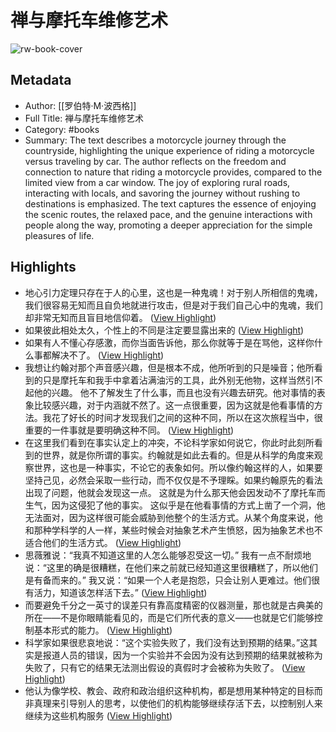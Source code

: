 # 禅与摩托车维修艺术

![rw-book-cover](https://readwise-assets.s3.amazonaws.com/media/reader/parsed_document_assets/147644040/VGp5HiWnMflN2OwIw0mt9WI1Ew-LdwRRuXGogXh7iaA-cover-cover.jpeg)

## Metadata
- Author: [[罗伯特·M·波西格]]
- Full Title: 禅与摩托车维修艺术
- Category: #books
- Summary: The text describes a motorcycle journey through the countryside, highlighting the unique experience of riding a motorcycle versus traveling by car. The author reflects on the freedom and connection to nature that riding a motorcycle provides, compared to the limited view from a car window. The joy of exploring rural roads, interacting with locals, and savoring the journey without rushing to destinations is emphasized. The text captures the essence of enjoying the scenic routes, the relaxed pace, and the genuine interactions with people along the way, promoting a deeper appreciation for the simple pleasures of life.

## Highlights
- 地心引力定理只存在于人的心里，这也是一种鬼魂！对于别人所相信的鬼魂，我们很容易无知而且自负地就进行攻击，但是对于我们自己心中的鬼魂，我们却非常无知而且盲目地信仰着。 ([View Highlight](https://read.readwise.io/read/01hr3jczqtsqdmtn04y8jj7bhy))
- 如果彼此相处太久，个性上的不同是注定要显露出来的 ([View Highlight](https://read.readwise.io/read/01hr3z4840px374tz34fe307dk))
- 如果有人不懂心存感激，而你当面告诉他，那么你就等于是在骂他，这样你什么事都解决不了。 ([View Highlight](https://read.readwise.io/read/01hr6gjnm46x69hry40vj6x8k5))
- 我想让约翰对那个声音感兴趣，但是根本不成，他所听到的只是噪音；他所看到的只是摩托车和我手中拿着沾满油污的工具，此外别无他物，这样当然引不起他的兴趣。
  他不了解发生了什么事，而且也没有兴趣去研究。他对事情的表象比较感兴趣，对于内涵就不然了。这一点很重要，因为这就是他看事情的方法。我花了好长的时间才发现我们之间的这种不同，所以在这次旅程当中，很重要的一件事就是要明确这种不同。 ([View Highlight](https://read.readwise.io/read/01hr85dtctqbfte9pfhk3xeehe))
- 在这里我们看到在事实认定上的冲突，不论科学家如何说它，你此时此刻所看到的世界，就是你所谓的事实。约翰就是如此去看的。但是从科学的角度来观察世界，这也是一种事实，不论它的表象如何。所以像约翰这样的人，如果要坚持己见，必然会采取一些行动，而不仅仅是不予理睬。如果约翰原先的看法出现了问题，他就会发现这一点。
  这就是为什么那天他会因发动不了摩托车而生气，因为这侵犯了他的事实。
  这似乎是在他看事情的方式上凿了一个洞，他无法面对，因为这样很可能会威胁到他整个的生活方式。从某个角度来说，他和那种学科学的人一样，某些时候会对抽象艺术产生愤怒，因为抽象艺术也不适合他们的生活方式。 ([View Highlight](https://read.readwise.io/read/01hr85z800dhd0h9xs8ygkwe67))
- 思薇雅说：“我真不知道这里的人怎么能够忍受这一切。”
  我有一点不耐烦地说：“这里的确是很糟糕，在他们来之前就已经知道这里很糟糕了，所以他们是有备而来的。”
  我又说：“如果一个人老是抱怨，只会让别人更难过。他们很有活力，知道该怎样活下去。” ([View Highlight](https://read.readwise.io/read/01hrgmyqb5fbw0mrdfxfew0zbr))
- 而要避免千分之一英寸的误差只有靠高度精密的仪器测量，那也就是古典美的所在——不是你眼睛能看见的，而是它们所代表的意义——也就是它们能够控制基本形式的能力。 ([View Highlight](https://read.readwise.io/read/01hrn34b297gayeyh9drve2ger))
- 科学家如果很悲哀地说：“这个实验失败了，我们没有达到预期的结果。”这其实是报道人员的错误，因为一个实验并不会因为没有达到预期的结果就被称为失败了，只有它的结果无法测出假设的真假时才会被称为失败了。 ([View Highlight](https://read.readwise.io/read/01hsa1s31s7xmhkgbx4rbgf2v9))
- 他认为像学校、教会、政府和政治组织这种机构，都是想用某种特定的目标而非真理来引导别人的思考，以使他们的机构能够继续存活下去，以控制别人来继续为这些机构服务 ([View Highlight](https://read.readwise.io/read/01hsrar14mcc75kbf1dezn1y88))
